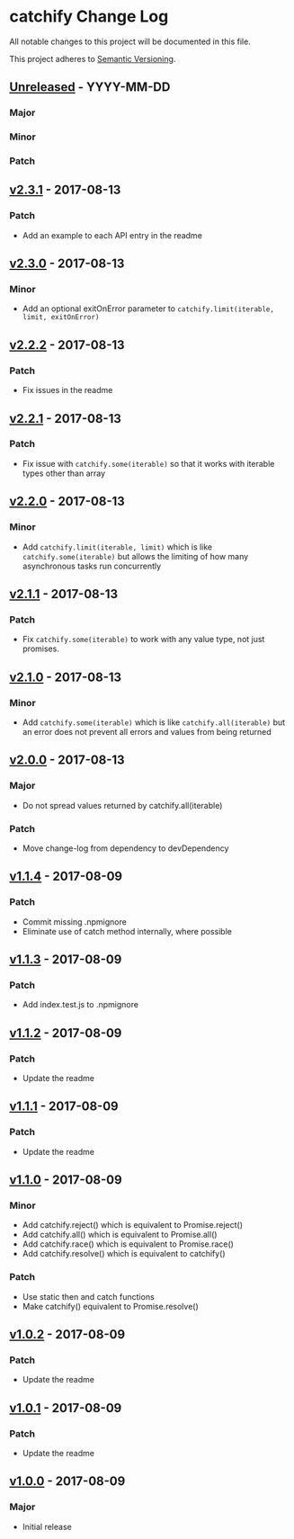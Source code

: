 # catchify Change Log

All notable changes to this project will be documented in this file.

This project adheres to [Semantic Versioning](http://semver.org/).

## [Unreleased] - YYYY-MM-DD

### Major

### Minor

### Patch

## [v2.3.1] - 2017-08-13

### Patch
- Add an example to each API entry in the readme

## [v2.3.0] - 2017-08-13

### Minor
- Add an optional exitOnError parameter to `catchify.limit(iterable, limit, exitOnError)`

## [v2.2.2] - 2017-08-13

### Patch
- Fix issues in the readme

## [v2.2.1] - 2017-08-13

### Patch
- Fix issue with `catchify.some(iterable)` so that it works with iterable types other than array

## [v2.2.0] - 2017-08-13

### Minor
- Add `catchify.limit(iterable, limit)` which is like `catchify.some(iterable)` but allows 
the limiting of how many asynchronous tasks run concurrently

## [v2.1.1] - 2017-08-13

### Patch
- Fix `catchify.some(iterable)` to work with any value type, not just promises.

## [v2.1.0] - 2017-08-13

### Minor
- Add `catchify.some(iterable)` which is like `catchify.all(iterable)` but 
an error does not prevent all errors and values from being returned

## [v2.0.0] - 2017-08-13

### Major
- Do not spread values returned by catchify.all(iterable)

### Patch
- Move change-log from dependency to devDependency

## [v1.1.4] - 2017-08-09

### Patch
- Commit missing .npmignore
- Eliminate use of catch method internally, where possible

## [v1.1.3] - 2017-08-09

### Patch
- Add index.test.js to .npmignore

## [v1.1.2] - 2017-08-09

### Patch
- Update the readme

## [v1.1.1] - 2017-08-09

### Patch
- Update the readme

## [v1.1.0] - 2017-08-09

### Minor
- Add catchify.reject() which is equivalent to Promise.reject()
- Add catchify.all() which is equivalent to Promise.all()
- Add catchify.race() which is equivalent to Promise.race()
- Add catchify.resolve() which is equivalent to catchify()

### Patch
- Use static then and catch functions
- Make catchify() equivalent to Promise.resolve()

## [v1.0.2] - 2017-08-09

### Patch
- Update the readme

## [v1.0.1] - 2017-08-09

### Patch
- Update the readme

## [v1.0.0] - 2017-08-09

### Major
- Initial release

[Unreleased]: https://github.com/majgis/catchify/compare/v2.3.1...master
[v2.3.1]: https://github.com/majgis/catchify/compare/v2.3.0...v2.3.1
[v2.3.0]: https://github.com/majgis/catchify/compare/v2.2.2...v2.3.0
[v2.2.2]: https://github.com/majgis/catchify/compare/v2.2.1...v2.2.2
[v2.2.1]: https://github.com/majgis/catchify/compare/v2.2.0...v2.2.1
[v2.2.0]: https://github.com/majgis/catchify/compare/v2.1.1...v2.2.0
[v2.1.1]: https://github.com/majgis/catchify/compare/v2.1.0...v2.1.1
[v2.1.0]: https://github.com/majgis/catchify/compare/v2.0.0...v2.1.0
[v2.0.0]: https://github.com/majgis/catchify/compare/v1.1.4...v2.0.0
[v1.1.4]: https://github.com/majgis/catchify/compare/v1.1.3...v1.1.4
[v1.1.3]: https://github.com/majgis/catchify/compare/v1.1.2...v1.1.3
[v1.1.2]: https://github.com/majgis/catchify/compare/v1.1.1...v1.1.2
[v1.1.1]: https://github.com/majgis/catchify/compare/v1.1.0...v1.1.1
[v1.1.0]: https://github.com/majgis/catchify/compare/v1.0.2...v1.1.0
[v1.0.2]: https://github.com/majgis/catchify/compare/v1.0.1...v1.0.2
[v1.0.1]: https://github.com/majgis/catchify/compare/v1.0.0...v1.0.1
[v1.0.0]: https://github.com/majgis/catchify/commits/v1.0.0
